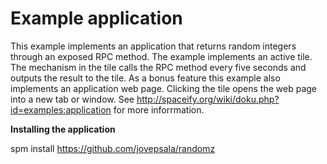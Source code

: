 # Example application

This example implements an application that returns random integers through an exposed RPC method. The example implements an active tile. The mechanism in the tile calls the RPC method every five seconds and outputs the result to the tile. As a bonus feature this example also implements an application web page. Clicking the tile opens the web page into a new tab or window. See http://spaceify.org/wiki/doku.php?id=examples:application for more inforrmation.

**Installing the application**

spm install https://github.com/jovepsala/randomz
